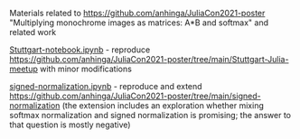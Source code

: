 Materials related to https://github.com/anhinga/JuliaCon2021-poster "Multiplying monochrome images as matrices: A*B and softmax" and related work

[Stuttgart-notebook.ipynb](Stuttgart-notebook.ipynb) - reproduce https://github.com/anhinga/JuliaCon2021-poster/tree/main/Stuttgart-Julia-meetup
with minor modifications

[signed-normalization.ipynb](signed-normalization.ipynb) - reproduce and extend https://github.com/anhinga/JuliaCon2021-poster/tree/main/signed-normalization (the extension includes an exploration whether mixing softmax normalization and signed normalization is promising; the answer to that question is mostly negative)
